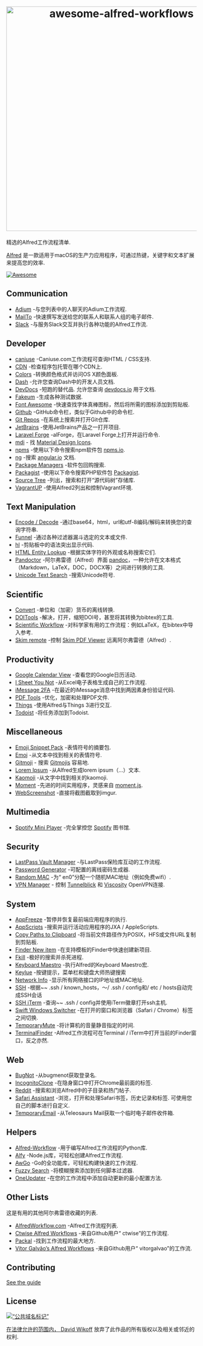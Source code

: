 <div class="github-widget" data-repo="alfred-workflows/awesome-alfred-workflows"></div>
<script async src="https://pagead2.googlesyndication.com/pagead/js/adsbygoogle.js"></script><ins class="adsbygoogle" style="display:block" data-ad-client="ca-pub-6890694312814945" data-ad-slot="5473692530" data-ad-format="auto"  data-full-width-responsive="true"></ins><script>(adsbygoogle = window.adsbygoogle || []).push({});</script>
<h1 align="center">
	<img width="594" src="https://cdn.rawgit.com/derimagia/awesome-alfred-workflows/master/media/header.gif" alt="awesome-alfred-workflows">
	<br>
</h1>

精选的Alfred工作流程清单.

[Alfred](https://www.alfredapp.com/) 是一款适用于macOS的生产力应用程序，可通过热键，关键字和文本扩展来提高您的效率.

[![Awesome](https://cdn.rawgit.com/sindresorhus/awesome/d7305f38d29fed78fa85652e3a63e154dd8e8829/media/badge.svg)](https://github.com/sindresorhus/awesome)


## Communication
- [Adium](http://www.alfredforum.com/topic/1274-adium-workflow/) -与您列表中的人聊天的Adium工作流程.
- [MailTo](https://github.com/deanishe/alfred-mailto) -快速撰写发送给您的联系人和联系人组的电子邮件.
- [Slack](https://github.com/fspinillo/slackfred) -与服务Slack交互并执行各种功能的Alfred工作流.

## Developer
- [caniuse](https://github.com/willfarrell/alfred-caniuse-workflow) -Caniuse.com工作流程可查询HTML / CSS支持.
- [CDN](https://github.com/willfarrell/alfred-cdn-workflow) -检查程序包托管在哪个CDN上.
- [Colors](http://www.packal.org/workflow/colors) -转换颜色格式并访问OS X颜色面板.
- [Dash](https://kapeli.com/dash) -允许您查询Dash中的开发人员文档.
- [DevDocs](https://github.com/yannickglt/alfred-devdocs)  -短跑的替代品. 允许您查询 [devdocs.io](https://devdocs.io/) 用于文档.
- [Fakeum](https://github.com/deanishe/alfred-fakeum) -生成各种测试数据.
- [Font Awesome](https://github.com/ruedap/alfred2-font-awesome-workflow) -快速查找字体真棒图标，然后将所需的图标添加到剪贴板.
- [Github](https://github.com/gharlan/alfred-github-workflow) -GitHub命令栏，类似于Github中的命令栏.
- [Git Repos](https://github.com/deanishe/alfred-repos) -在系统上搜索并打开Git仓库.
- [JetBrains](https://github.com/bchatard/jetbrains-alfred-workflow) -使用JetBrains产品之一打开项目.
- [Laravel Forge](https://github.com/vmitchell85/alforge) -alForge，在Laravel Forge上打开并运行命令.
- [mdi](https://github.com/importre/alfred-mdi) - 找 [Material Design Icons](https://github.com/google/material-design-icons).
- [npms](https://github.com/sindresorhus/alfred-npms) -使用以下命令搜索npm软件包 [npms.io](https://npms.io).
- [ng](https://github.com/SamVerschueren/alfred-ng) -搜索 [angular.io](https://angular.io) 文档.
- [Package Managers](https://github.com/willfarrell/alfred-pkgman-workflow) -软件包回购搜索.
- [Packagist](https://github.com/vinkla/alfred-packagist) -使用以下命令搜索PHP软件包 [Packagist](https://packagist.org).
- [Source Tree](https://github.com/zhaocai/alfred2-sourcetree-workflow) -列出，搜索和打开“源代码树”存储库.
- [VagrantUP](https://github.com/m1keil/alfred-vagrant-workflow) -使用Alfred2列出和控制Vagrant环境.

## Text Manipulation
- [Encode / Decode](https://github.com/willfarrell/alfred-encode-decode-workflow) -通过base64，html，url和utf-8编码/解码来转换您的查询字符串.
- [Funnel](http://www.packal.org/workflow/funnel) -通过各种过滤器漏斗选定的文本或文件.
- [hl](https://github.com/importre/alfred-hl) -剪贴板中的语法突出显示代码.
- [HTML Entity Lookup](https://github.com/ajgon/alfred2-html-entity-lookup) -根据实体字符的外观或名称搜索它们.
- [Pandoctor](https://github.com/smargh/alfred_pandoctor) -阿尔弗雷德（Alfred）界面 [pandoc](http://pandoc.org)，一种允许在文本格式（Markdown，LaTeX，DOC，DOCX等）之间进行转换的工具.
- [Unicode Text Search](https://github.com/bevesce/unicode-symbols-search) -搜索Unicode符号.

## Scientific
- [Convert](https://github.com/deanishe/alfred-convert) -单位和（加密）货币的离线转换.
- [DOITools](https://github.com/hbuschme/doi-tools-alfred-workflow/) -解决，打开，缩短DOI号，甚至将其转换为bibtex的工具.
- [Scientific Workflow](https://github.com/andrewning/alfred-workflows-scientific) -对科学家有用的工作流程：例如LaTeX，在bibtex中导入参考.
- [Skim remote](http://www.packal.org/workflow/skim-remote) -控制 [Skim PDF Viewer](http://skim-app.sourceforge.net) 远离阿尔弗雷德（Alfred）.

## Productivity
- [Google Calendar View](https://github.com/deanishe/alfred-gcal) -查看您的Google日历活动.
- [I Sheet You Not](https://github.com/deanishe/i-sheet-you-not) -从Excel电子表格生成自己的工作流程.
- [iMessage 2FA](https://github.com/squatto/alfred-imessage-2fa) -在最近的iMessage消息中找到两因素身份验证代码.
- [PDF Tools](https://github.com/xilopaint/alfred-pdf-tools) -优化，加密和处理PDF文件.
- [Things](https://github.com/xilopaint/alfred-things) -使用Alfred与Things 3进行交互.
- [Todoist](https://github.com/moranje/alfred-workflow-todoist) -将任务添加到Todoist.

## Miscellaneous
- [Emoji Snippet Pack](http://joelcalifa.com/blog/alfred-emoji-snippet-pack/) -表情符号的摘要包.
- [Emoj](https://github.com/sindresorhus/alfred-emoj) -从文本中找到相关的表情符号.
- [Gitmoji](https://github.com/leolabs/alfred-gitmoji/) - 搜索 [Gitmojis](https://gitmoji.carloscuesta.me/) 容易地.
- [Lorem Ipsum](https://github.com/raarellano/alfred-lorem-ipsum-workflow) -从Alfred生成lorem ipsum（...）文本.
- [Kaomoji](https://github.com/vinkla/alfred-kaomoji) -从文字中找到相关的kaomoji.
- [Moment](https://github.com/perfectworks/alfred-workflow-moment) -先进的时间实用程序，灵感来自 [moment.js](https://momentjs.com).
- [WebScreenshot](https://github.com/vitorgalvao/alfred-workflows/tree/master/WebScreenshot) -直接将截图截取到imgur.

## Multimedia
- [Spotify Mini Player](http://alfred-spotify-mini-player.com) -完全掌控您 [Spotify](https://www.spotify.com) 图书馆.

## Security
- [LastPass Vault Manager](https://github.com/bachya/lp-vault-manager) -与LastPass保险库互动的工作流程.
- [Password Generator](https://github.com/deanishe/alfred-pwgen) -可配置的离线密码生成器.
- [Random MAC](http://www.packal.org/workflow/random-mac) -为“ en0”分配一个随机MAC地址（例如免费wifi）.
- [VPN Manager](https://github.com/deanishe/alfred-vpn-manager) - 控制 [Tunnelblick](https://tunnelblick.net/) 和 [Viscosity](https://www.sparklabs.com/viscosity/) OpenVPN连接.

## System
- [AppFreeze](https://github.com/vitorgalvao/alfred-workflows/tree/master/AppFreeze) -暂停并恢复最前端应用程序的执行.
- [AppScripts](https://github.com/deanishe/alfred-appscripts) -搜索并运行活动应用程序的JXA / AppleScripts.
- [Copy Paths to Clipboard](https://github.com/franzheidl/copy-paths-to-clipboard) -将当前文件路径作为POSIX，HFS或文件URL复制到剪贴板.
- [Finder New item](https://github.com/danielbayley/alfred-finder-new-item) -在支持模板的Finder中快速创建新项目.
- [Fkill](https://github.com/SamVerschueren/alfred-fkill) -极好的搜索并杀死进程.
- [Keyboard Maestro](https://github.com/iansinnott/alfred-maestro) -执行Alfred的Keyboard Maestro宏.
- [Keylue](https://github.com/zhaocai/alfred2-keylue-workflow) -按键提示，菜单栏和键盘大师热键搜索
- [Network Info](http://www.packal.org/workflow/network-info) -显示所有网络接口的IP地址或MAC地址.
- [SSH](https://github.com/isometry/alfred-ssh/) -根据~~ .ssh / known_hosts，〜/ .ssh / config和/ etc / hosts自动完成SSH会话
- [SSH iTerm](https://github.com/hanjm/alfred-ssh-iterm-workflow) -查询~~ .ssh / config并使用iTerm徽章打开ssh主机.
- [Swift Windows Switcher](https://github.com/mandrigin/AlfredSwitchWindows) -在打开的窗口和浏览器（Safari / Chrome）标签之间切换.
- [TemporaryMute](http://www.packal.org/workflow/temporary-mute) -将计算机的音量静音指定的时间.
- [TerminalFinder](https://github.com/LeEnno/alfred-terminalfinder) -Alfred工作流程可在Terminal / iTerm中打开当前的Finder窗口，反之亦然.

## Web
- [BugNot](https://github.com/vitorgalvao/alfred-workflows/tree/master/BugNot) -从bugmenot获取登录名.
- [IncognitoClone](https://github.com/vitorgalvao/alfred-workflows/tree/master/IncognitoClone) -在隐身窗口中打开Chrome最前面的标签.
- [Reddit](https://github.com/deanishe/alfred-reddit) -搜索和浏览Alfred中的子目录和热门帖子.
- [Safari Assistant](https://github.com/deanishe/alfred-safari-assistant)  -浏览，打开和处理Safari书签，历史记录和标签. 可使用您自己的脚本进行自定义.
- [TemporaryEmail](https://github.com/vitorgalvao/alfred-workflows/tree/master/TemporaryEmail) -从Teleosaurs Mail获取一个临时电子邮件收件箱.

## Helpers
- [Alfred-Workflow](https://github.com/deanishe/alfred-workflow) -用于编写Alfred工作流程的Python库.
- [Alfy](https://github.com/sindresorhus/alfy) -Node.js库，可轻松创建Alfred工作流程.
- [AwGo](https://github.com/deanishe/awgo) -Go的全功能库，可轻松构建快速的工作流程.
- [Fuzzy Search](https://github.com/deanishe/alfred-fuzzy) -将模糊搜索添加到任何脚本过滤器.
- [OneUpdater](https://github.com/vitorgalvao/alfred-workflows/tree/master/OneUpdater) -在您的工作流程中添加自动更新的最小配置方法.

## Other Lists
这是有用的其他阿尔弗雷德收藏的列表.

- [AlfredWorkflow.com](http://alfredworkflow.com) -Alfred工作流程列表.
- [Ctwise Alfred Workflows](https://github.com/ctwise/alfred-workflows) -来自Github用户“ ctwise”的工作流程.
- [Packal](http://www.packal.org/) -找到工作流程的最大地方.
- [Vítor Galvão’s Alfred Workflows](https://github.com/vitorgalvao/alfred-workflows/) -来自Github用户“ vitorgalvao”的工作流.

## Contributing
[See the guide](https://github.com/derimagia/awesome-alfred-workflows/blob/master/CONTRIBUTING.md)

## License
<a rel="license" href="http://creativecommons.org/publicdomain/mark/1.0/">
<img src="http://mirrors.creativecommons.org/presskit/buttons/88x31/svg/cc-zero.svg"
      style =“ border-style：none;”  alt =“公共域名标记” /&gt;
</a>

在法律允许的范围内， [David Wikoff](https://github.com/derimagia) 放弃了此作品的所有版权以及相关或邻近的权利.
